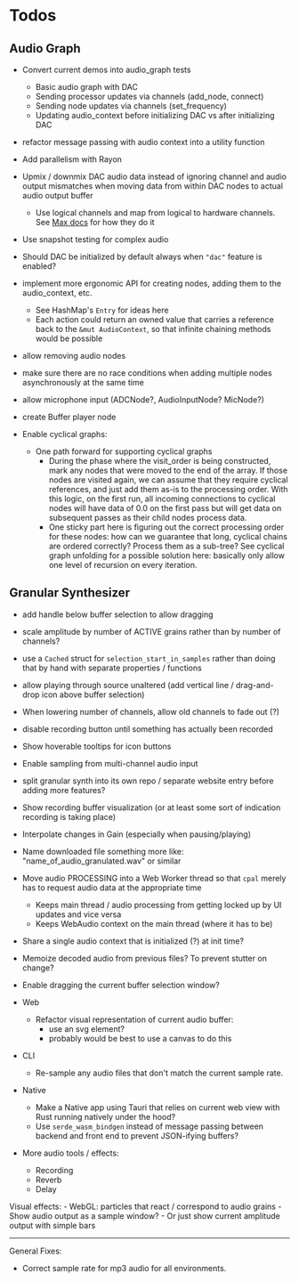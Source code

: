 # Todos

## Audio Graph

- Convert current demos into audio_graph tests

  - Basic audio graph with DAC
  - Sending processor updates via channels (add_node, connect)
  - Sending node updates via channels (set_frequency)
  - Updating audio_context before initializing DAC vs after initializing DAC

- refactor message passing with audio context into a utility function

- Add parallelism with Rayon

- Upmix / downmix DAC audio data instead of ignoring channel and audio output mismatches when moving data from within DAC nodes to actual audio output buffer
  - Use logical channels and map from logical to hardware channels. See [Max docs](https://docs.cycling74.com/max8/tutorials/04_mspaudioio) for how they do it

- Use snapshot testing for complex audio

- Should DAC be initialized by default always when `"dac"` feature is enabled?

- implement more ergonomic API for creating nodes, adding them to the audio_context, etc.
  - See HashMap's `Entry` for ideas here
  - Each action could return an owned value that carries a reference back to the `&mut AudioContext`, so that infinite chaining methods would be possible

- allow removing audio nodes

- make sure there are no race conditions when adding multiple nodes asynchronously at the same time

- allow microphone input (ADCNode?, AudioInputNode? MicNode?)

- create Buffer player node

- Enable cyclical graphs:
  - One path forward for supporting cyclical graphs
    - During the phase where the visit_order is being constructed, mark any nodes that were moved to the end of the array. If those nodes are visited again, we can assume that they require cyclical references, and just add them as-is to the processing order. With this logic, on the first run, all incoming connections to cyclical nodes will have data of 0.0 on the first pass but will get data on subsequent passes as their child nodes process data.
    - One sticky part here is figuring out the correct processing order for these nodes: how can we guarantee that long, cyclical chains are ordered correctly? Process them as a sub-tree? See cyclical graph unfolding for a possible solution here: basically only allow one level of recursion on every iteration.

## Granular Synthesizer

- add handle below buffer selection to allow dragging

- scale amplitude by number of ACTIVE grains rather than by number of channels?

- use a `Cached` struct for `selection_start_in_samples` rather than doing that by hand with separate properties / functions

- allow playing through source unaltered (add vertical line / drag-and-drop icon above buffer selection)

- When lowering number of channels, allow old channels to fade out (?)

- disable recording button until something has actually been recorded

- Show hoverable tooltips for icon buttons

- Enable sampling from multi-channel audio input

- split granular synth into its own repo / separate website entry before adding more features?

- Show recording buffer visualization (or at least some sort of indication recording is taking place)

- Interpolate changes in Gain (especially when pausing/playing)

- Name downloaded file something more like: "name_of_audio_granulated.wav" or similar

- Move audio PROCESSING into a Web Worker thread so that `cpal` merely has to request audio data at the appropriate time

  - Keeps main thread / audio processing from getting locked up by UI updates and vice versa
  - Keeps WebAudio context on the main thread (where it has to be)

- Share a single audio context that is initialized (?) at init time?
- Memoize decoded audio from previous files? To prevent stutter on change?
- Enable dragging the current buffer selection window?

- Web

  - Refactor visual representation of current audio buffer:
    - use an svg <path /> element?
    - probably would be best to use a canvas to do this

- CLI

  - Re-sample any audio files that don't match the current sample rate.

- Native

  - Make a Native app using Tauri that relies on current web view with Rust running natively under the hood?
  - Use `serde_wasm_bindgen` instead of message passing between backend and front end to prevent JSON-ifying buffers?

- More audio tools / effects:
  - Recording
  - Reverb
  - Delay

Visual effects: - WebGL: particles that react / correspond to audio grains - Show audio output as a sample window? - Or just show current amplitude output with simple bars

---

General Fixes:

- Correct sample rate for mp3 audio for all environments.
